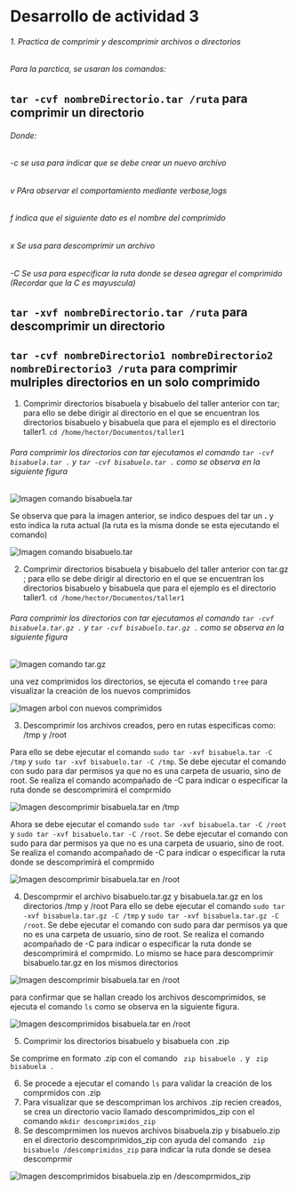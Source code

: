 
# Desarrollo de actividad 3
###### 1. Practica de comprimir y descomprimir  archivos o directorios
###### Para la parctica, se usaran los comandos:
## ``` tar -cvf nombreDirectorio.tar /ruta ``` para comprimir un directorio 
###### Donde:
###### -c  se usa para indicar que se debe crear un nuevo archivo
###### v  PAra observar el comportamiento mediante verbose,logs
###### f indica que el siguiente dato es el nombre del comprimido
###### x Se usa para descomprimir un archivo
###### -C Se usa para especificar la ruta donde se desea agregar el comprimido  (Recordar que la C es mayuscula)

## ``` tar -xvf nombreDirectorio.tar /ruta ``` para descomprimir un directorio

## ``` tar -cvf nombreDirectorio1 nombreDirectorio2 nombreDirectorio3 /ruta ``` para comprimir mulriples  directorios en un solo comprimido
1. Comprimir directorios bisabuela y bisabuelo del taller anterior con tar; para ello se debe dirigir al directorio en el que se encuentran los directorios bisabuelo y bisabuela que para el ejemplo es el directorio taller1. ``` cd /home/hector/Documentos/taller1 ```

###### Para comprimir los directorios con tar ejecutamos el comando ``` tar -cvf bisabuela.tar . ```  y ``` tar -cvf bisabuelo.tar . ``` como se observa en la siguiente figura

![Imagen comando bisabuela.tar](https://github.com/HectorBlandon/linux1/blob/b0cafcb614c05bf2ff65bc80ff019347d810d315/Seguimiento/3/taller3/captura1.png)

Se observa que para la imagen anterior, se indico despues del tar un **.** y esto indica la ruta actual (la ruta es la misma donde se esta ejecutando el comando)

![Imagen comando bisabuelo.tar](https://github.com/HectorBlandon/linux1/blob/b0cafcb614c05bf2ff65bc80ff019347d810d315/Seguimiento/3/taller3/captura2.png)

2. Comprimir directorios bisabuela y bisabuelo del taller anterior con tar.gz ; para ello se debe dirigir al directorio en el que se encuentran los directorios bisabuelo y bisabuela que para el ejemplo es el directorio taller1. ``` cd /home/hector/Documentos/taller1 ```

###### Para comprimir los directorios con tar ejecutamos el comando ``` tar -cvf bisabuela.tar.gz . ```  y ``` tar -cvf bisabuelo.tar.gz . ``` como se observa en la siguiente figura

![Imagen comando tar.gz](https://github.com/HectorBlandon/linux1/blob/b0cafcb614c05bf2ff65bc80ff019347d810d315/Seguimiento/3/taller3/captura3.png)

una vez comprimidos los directorios, se ejecuta el comando ``` tree ``` para visualizar la creación de los nuevos comprimidos

![Imagen arbol con nuevos comprimidos](https://github.com/HectorBlandon/linux1/blob/b0cafcb614c05bf2ff65bc80ff019347d810d315/Seguimiento/3/taller3/captura4.png)

3. Descomprimir los archivos creados, pero en rutas especificas como: /tmp y /root

Para ello se debe ejecutar el comando   ``` sudo tar -xvf bisabuela.tar -C /tmp ``` y  ``` sudo tar -xvf bisabuelo.tar -C /tmp ```. Se debe ejecutar el comando con sudo para dar permisos ya que no es una carpeta de usuario, sino de root. Se realiza el comando acompañado de -C para indicar o especificar la ruta donde se descomprimirá el comprmido

![Imagen descomprimir bisabuela.tar en /tmp](https://github.com/HectorBlandon/linux1/blob/b0cafcb614c05bf2ff65bc80ff019347d810d315/Seguimiento/3/taller3/captura5.png)

Ahora se debe ejecutar el comando   ``` sudo tar -xvf bisabuela.tar -C /root ``` y  ``` sudo tar -xvf bisabuelo.tar -C /root ```. Se debe ejecutar el comando con sudo para dar permisos ya que no es una carpeta de usuario, sino de root. Se realiza el comando acompañado de -C para indicar o especificar la ruta donde se descomprimirá el comprmido

![Imagen descomprimir bisabuela.tar en /root](https://github.com/HectorBlandon/linux1/blob/b0cafcb614c05bf2ff65bc80ff019347d810d315/Seguimiento/3/taller3/captura6.png)

4. Descomprmir el archivo bisabuelo.tar.gz y bisabuela.tar.gz en los directorios /tmp y /root 
 Para ello se debe ejecutar el comando   ``` sudo tar -xvf bisabuela.tar.gz -C /tmp ``` y  ``` sudo tar -xvf bisabuela.tar.gz -C /root ```. Se debe ejecutar el comando con sudo para dar permisos ya que no es una carpeta de usuario, sino de root. Se realiza el comando acompañado de -C para indicar o especificar la ruta donde se descomprimirá el comprmido. Lo mismo se hace para descomprimir bisabuelo.tar.gz en los mismos directorios

![Imagen descomprimir bisabuela.tar en /root](https://github.com/HectorBlandon/linux1/blob/b0cafcb614c05bf2ff65bc80ff019347d810d315/Seguimiento/3/taller3/captura7.png)

para confirmar que se hallan creado los archivos descomprimidos, se ejecuta el comando ``` ls ``` como se observa en la siguiente figura.

![Imagen descomprimidos bisabuela.tar en /root](https://github.com/HectorBlandon/linux1/blob/b0cafcb614c05bf2ff65bc80ff019347d810d315/Seguimiento/3/taller3/captura7.png)

5. Comprimir los directorios bisabuelo y bisabuela con .zip 

Se comprime en formato .zip con el comando ``` zip bisabuelo .``` y ``` zip bisabuela .```

6. Se procede a ejecutar el comando ``` ls ``` para validar la creación de los comprmidos con .zip
7. Para visualizar que se descompriman los archivos .zip recien creados, se crea un directorio vacio llamado descomprimidos_zip con el comando ``` mkdir descomprimidos_zip ```
8. Se descomprmimen los nuevos archivos bisabuela.zip y bisabuelo.zip  en el directorio descomprimidos_zip con ayuda del comando ``` zip bisabuelo /descomprimidos_zip``` para indicar la ruta donde se desea descomprmir

![Imagen descomprimidos bisabuela.zip en /descomprmidos_zip](https://github.com/HectorBlandon/linux1/blob/b0cafcb614c05bf2ff65bc80ff019347d810d315/Seguimiento/3/taller3/captura9.png)
